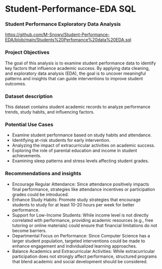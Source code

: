 # Student-Performance-EDA SQL
### Student Performance Exploratory Data Analysis
https://github.com/M-Snowy/Student-Performance-EDA/blob/main/Students%20Perfomance%20data%20EDA.sql

### Project Objectives
The goal of this analysis is to examine student performance data to identify key factors that influence academic success. By applying data cleaning, and  exploratory data analysis (EDA), the goal is to uncover meaningful patterns and insights that can guide interventions to improve student outcomes.

### Dataset description
This dataset contains student academic records to analyze  performance trends, study habits, and influencing factors.

### Potential Use Cases
-	Examine  student performance based on study habits and attendance.
-	Identifying at-risk students for early intervention.
-	Analyzing the impact  of extracurricular activities on academic success.
-	Exploring the role of parental  education and income in student achievements.
-	Examining  sleep patterns and stress levels affecting student grades.

### Recommendations and insights
-	Encourage Regular Attendance: Since attendance positively impacts final performance, strategies like attendance incentives or participation grades could be introduced.
-	Enhance Study Habits: Promote study strategies that encourage students to study for at least 10-20 hours per week for better performance.
-	Support for Low-Income Students: While income level is not directly correlated with performance, providing academic resources (e.g., free tutoring or online materials) could ensure that financial limitations do not become barriers.
-	Departmental Focus on Performance: Since Computer Science has a larger student population, targeted interventions could be made to enhance engagement and individualized learning approaches.
-	Balance Academics and Extracurricular Activities: While extracurricular participation does not strongly affect performance, structured programs that blend academic and social development should be considered.


